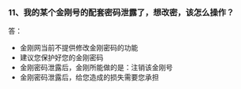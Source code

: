 ### 11、我的某个金刚号的配套密码泄露了，想改密，该怎么操作？

答：

- 金刚网当前不提供修改金刚密码的功能
- 建议您保护好您的金刚密码
- 金刚密码泄露后，金刚所能做的是：注销该金刚号
- 金刚密码泄露后，给您造成的损失需要您承担
